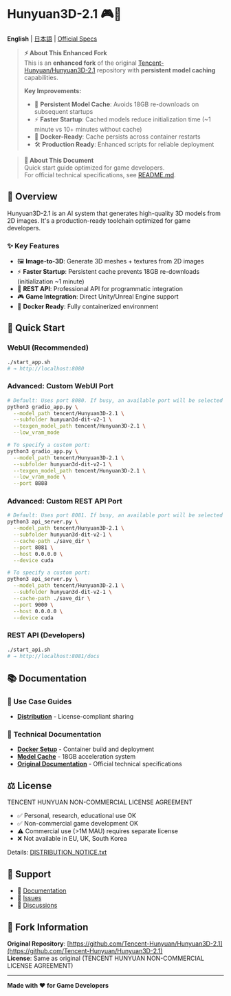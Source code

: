 # Hunyuan3D-2.1 🎮🚀

**English** | [日本語](README_JP.md) | [Official Specs](README.md)

> **⚡ About This Enhanced Fork**  
> This is an **enhanced fork** of the original [Tencent-Hunyuan/Hunyuan3D-2.1](https://github.com/Tencent-Hunyuan/Hunyuan3D-2.1) repository with **persistent model caching** capabilities.
> 
> **Key Improvements:**
> - 🔄 **Persistent Model Cache**: Avoids 18GB re-downloads on subsequent startups
> - ⚡ **Faster Startup**: Cached models reduce initialization time (~1 minute vs 10+ minutes without cache)
> - 💾 **Docker-Ready**: Cache persists across container restarts
> - 🛠️ **Production Ready**: Enhanced scripts for reliable deployment

> **📖 About This Document**  
> Quick start guide optimized for game developers.  
> For official technical specifications, see [README.md](README.md).

## 🌟 Overview

Hunyuan3D-2.1 is an AI system that generates high-quality 3D models from 2D images. It's a production-ready toolchain optimized for game developers.

### ✨ Key Features
- 🖼️ **Image-to-3D**: Generate 3D meshes + textures from 2D images
- ⚡ **Faster Startup**: Persistent cache prevents 18GB re-downloads (initialization ~1 minute)
- 🔗 **REST API**: Professional API for programmatic integration
- 🎮 **Game Integration**: Direct Unity/Unreal Engine support
- 🐳 **Docker Ready**: Fully containerized environment

## 🚀 Quick Start

### WebUI (Recommended)
```bash
./start_app.sh
# → http://localhost:8080
```

### Advanced: Custom WebUI Port
```bash
# Default: Uses port 8080. If busy, an available port will be selected automatically.
python3 gradio_app.py \
  --model_path tencent/Hunyuan3D-2.1 \
  --subfolder hunyuan3d-dit-v2-1 \
  --texgen_model_path tencent/Hunyuan3D-2.1 \
  --low_vram_mode

# To specify a custom port:
python3 gradio_app.py \
  --model_path tencent/Hunyuan3D-2.1 \
  --subfolder hunyuan3d-dit-v2-1 \
  --texgen_model_path tencent/Hunyuan3D-2.1 \
  --low_vram_mode \
  --port 8888
```

### Advanced: Custom REST API Port
```bash
# Default: Uses port 8081. If busy, an available port will be selected automatically.
python3 api_server.py \
  --model_path tencent/Hunyuan3D-2.1 \
  --subfolder hunyuan3d-dit-v2-1 \
  --cache-path ./save_dir \
  --port 8081 \
  --host 0.0.0.0 \
  --device cuda

# To specify a custom port:
python3 api_server.py \
  --model_path tencent/Hunyuan3D-2.1 \
  --subfolder hunyuan3d-dit-v2-1 \
  --cache-path ./save_dir \
  --port 9000 \
  --host 0.0.0.0 \
  --device cuda
```

### REST API (Developers)
```bash
./start_api.sh
# → http://localhost:8081/docs
```

## 📚 Documentation

### 🎯 Use Case Guides
- **[Distribution](docs/ja/distribution.md)** - License-compliant sharing

### 🔧 Technical Documentation
- **[Docker Setup](docs/en/docker-setup.md)** - Container build and deployment
- **[Model Cache](MODEL_CACHE_README.md)** - 18GB acceleration system
- **[Original Documentation](README.md)** - Official technical specifications

## ⚖️ License

TENCENT HUNYUAN NON-COMMERCIAL LICENSE AGREEMENT

- ✅ Personal, research, educational use OK
- ✅ Non-commercial game development OK
- ⚠️ Commercial use (>1M MAU) requires separate license
- ❌ Not available in EU, UK, South Korea

Details: [DISTRIBUTION_NOTICE.txt](DISTRIBUTION_NOTICE.txt)

## 🤝 Support

- 📖 [Documentation](docs/en/)
- 🐛 [Issues](https://github.com/Tencent-Hunyuan/Hunyuan3D-2.1/issues)
- 💬 [Discussions](https://github.com/Tencent-Hunyuan/Hunyuan3D-2.1/discussions)

## 📁 Fork Information

**Original Repository**: [https://github.com/Tencent-Hunyuan/Hunyuan3D-2.1](https://github.com/Tencent-Hunyuan/Hunyuan3D-2.1)  
**License**: Same as original (TENCENT HUNYUAN NON-COMMERCIAL LICENSE AGREEMENT)

---

**Made with ❤️ for Game Developers**
